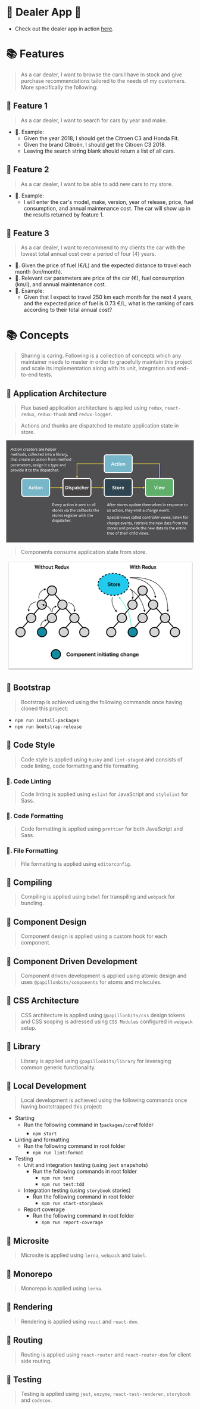 # 🎉 Dealer App 🎉

- Check out the dealer app in action [here](https://papillonbits.github.io/dealer/).

# 📚 Features

> As a car dealer, I want to browse the cars I have in stock and give purchase recommendations tailored to the needs of my customers. More specifically the following:

## 📗 Feature 1

> As a car dealer, I want to search for cars by year and make.

- 📖. Example:
  - Given the year 2018, I should get the Citroen C3 and Honda Fit.
  - Given the brand Citroën, I should get the Citroen C3 2018.
  - Leaving the search string blank should return a list of all cars.

## 📗 Feature 2

> As a car dealer, I want to be able to add new cars to my store.

- 📖. Example:
  - I will enter the car's model, make, version, year of release, price, fuel consumption, and annual maintenance cost. The car will show up in the results returned by feature 1.

## 📗 Feature 3

> As a car dealer, I want to recommend to my clients the car with the lowest total annual cost over a period of four (4) years.

- 📖. Given the price of fuel (€/L) and the expected distance to travel each month (km/month).
- 📖. Relevant car parameters are price of the car (€), fuel consumption (km/l), and annual maintenance cost.
- 📖. Example:
  - Given that I expect to travel 250 km each month for the next 4 years, and the expected price of fuel is 0.73 €/L,
    what is the ranking of cars according to their total annual cost?

# 📚 Concepts

> Sharing is caring. Following is a collection of concepts which any maintainer needs to master in order to gracefully maintain this project and scale its implementation along with its unit, integration and end-to-end tests.

## 📗 Application Architecture

> Flux based application architecture is applied using `redux`, `react-redux`, `redux-thunk` and `redux-logger`.

> Actions and thunks are dispatched to mutate application state in store.

<img src=".docs/image/flux-flow.png" alt="flux flow" />

> Components consume application state from store.

<img src=".docs/image/flux-component.png" alt="flux component" />

## 📗 Bootstrap

> Bootstrap is achieved using the following commands once having cloned this project:

- `npm run install-packages`
- `npm run bootstrap-release`

## 📗 Code Style

> Code style is applied using `husky` and `lint-staged` and consists of code linting, code formatting and file formatting.

### 📖. Code Linting

> Code linting is applied using `eslint` for JavaScript and `stylelint` for Sass.

### 📖. Code Formatting

> Code formatting is applied using `prettier` for both JavaScript and Sass.

### 📖. File Formatting

> File formatting is applied using `editorconfig`.

## 📗 Compiling

> Compiling is applied using `babel` for transpiling and `webpack` for bundling.

## 📗 Component Design

> Component design is applied using a custom hook for each component.

## 📗 Component Driven Development

> Component driven development is applied using atomic design and uses `@papillonbits/components` for atoms and molecules.

## 📗 CSS Architecture

> CSS architecture is applied using `@papillonbits/css` design tokens and CSS scoping is adressed using `CSS Modules` configured in `webpack` setup.

## 📗 Library

> Library is applied using `@papillonbits/library` for leveraging common generic functionality.

## 📗 Local Development

> Local development is achieved using the following commands once having bootstrapped this project:

- Starting
  - Run the following command in ❗️`packages/core`❗️ folder
    - `npm start`
- Linting and formatting
  - Run the following command in root folder
    - `npm run lint:format`
- Testing
  - Unit and integration testing (using `jest` snapshots)
    - Run the following commands in root folder
      - `npm run test`
      - `npm run test:tdd`
  - Integration testing (using `storybook` stories)
    - Run the following command in root folder
      - `npm run start-storybook`
  - Report coverage
    - Run the following command in root folder
      - `npm run report-coverage`

## 📗 Microsite

> Microsite is applied using `lerna`, `webpack` and `babel`.

## 📗 Monorepo

> Monorepo is applied using `lerna`.

## 📗 Rendering

> Rendering is applied using `react` and `react-dom`.

## 📗 Routing

> Routing is applied using `react-router` and `react-router-dom` for client side routing.

## 📗 Testing

> Testing is applied using `jest`, `enzyme`, `react-test-renderer`, `storybook` and `codecov`.
